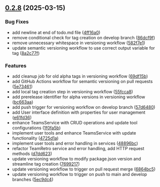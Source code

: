 ## [0.2.8](https://github.com/adepanges/teamretro-mcp-server/compare/v0.0.1...v0.2.8) (2025-03-15)


### Bug Fixes

* add newline at end of todo.md file ([4ff16a0](https://github.com/adepanges/teamretro-mcp-server/commit/4ff16a0cac0d5675bec929dfb01030f297b276f3))
* remove conditional check for tag creation on develop branch ([86dcf9f](https://github.com/adepanges/teamretro-mcp-server/commit/86dcf9f9eedb43f0d4069efb2ef8e5b506085757))
* remove unnecessary whitespace in versioning workflow ([582f7e1](https://github.com/adepanges/teamretro-mcp-server/commit/582f7e186df3e458954821b35261c3cfd7166b86))
* update semantic versioning workflow to use correct output variable for tag ([8a2c77f](https://github.com/adepanges/teamretro-mcp-server/commit/8a2c77f77ad8b985fc40bc183c9a5c1543e0a54f))


### Features

* add cleanup job for old alpha tags in versioning workflow ([69df15b](https://github.com/adepanges/teamretro-mcp-server/commit/69df15b09a5c0b452d23d61682f825249acd5de1))
* add GitHub Actions workflow for semantic versioning on pull requests ([5e73461](https://github.com/adepanges/teamretro-mcp-server/commit/5e7346195e0340db374291aa7928c01eec945156))
* add local tag creation step in versioning workflow ([55fcca8](https://github.com/adepanges/teamretro-mcp-server/commit/55fcca88387e5d9c58fd0b907cda5953fc3af113))
* add prerelease identifier for alpha versions in versioning workflow ([bc663aa](https://github.com/adepanges/teamretro-mcp-server/commit/bc663aa1252ecd7396bfca3ad2241feef3d15d5c))
* add push trigger for versioning workflow on develop branch ([57d6480](https://github.com/adepanges/teamretro-mcp-server/commit/57d648087d383bc7acc77e4af35019e38483339c))
* add User interface definition with properties for user management ([e61fd36](https://github.com/adepanges/teamretro-mcp-server/commit/e61fd36a2e021c316381efbeef21e896472a1220))
* enhance TeamsService with CRUD operations and update tool configurations ([1f0fa5b](https://github.com/adepanges/teamretro-mcp-server/commit/1f0fa5b7d1a82767f937bce97625d169182fab0b))
* implement user tools and enhance TeamsService with update functionality ([4725d1a](https://github.com/adepanges/teamretro-mcp-server/commit/4725d1aa985fa0b2f95f2c795c77d46aebf20225))
* implement user tools and error handling in services ([48896bc](https://github.com/adepanges/teamretro-mcp-server/commit/48896bcd8786c4c547fdd601c112c94a49bd1cd5))
* refactor TeamRetro service and error handling, add HTTP request methods ([d7dd623](https://github.com/adepanges/teamretro-mcp-server/commit/d7dd623dc41fbf501b9679eea22a36d0f176a034))
* update versioning workflow to modify package.json version and streamline tag creation ([7699217](https://github.com/adepanges/teamretro-mcp-server/commit/7699217d5e4adfbe96290b4ab5f776b899259cff))
* update versioning workflow to trigger on pull request merge ([6864bc5](https://github.com/adepanges/teamretro-mcp-server/commit/6864bc52ce96eae42e50741562c0cfdce192dbeb))
* update versioning workflow to trigger on push to main and develop branches ([5ec9dc4](https://github.com/adepanges/teamretro-mcp-server/commit/5ec9dc48e80507f156949ad551a3d36595f827c0))



